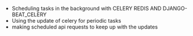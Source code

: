 - Scheduling tasks in the background with CELERY REDIS AND DJANGO-BEAT_CELERY
- Using the update of celery for periodic tasks
- making scheduled api requests to keep up with the updates
